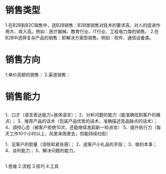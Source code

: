 # 销售类型
1.在B2B到B2C销售中，选B2B销售：B2B类销售对技术的要求高、对人的促进作用大、收入高。例如：医疗器械、教育行业、IT行业、工程电力类的销售。
2.在B2B中选择复杂产品的销售：即解决方案型销售。例如：软件、通信设备类。

# 销售方向
1.单价高额的销售：
2.渠道销售：

# 销售能力
## 
1、口才（语言表达能力+肢体语言）；
2、分析问题的能力（能准确找到客户的痛点）；
3、推荐产品的话术（包装产品优势的话术，准确描述竞品缺点的话术）；
4、调控心态（被客户拒绝10次，还能继续发起新一轮进攻）
5、提升执行力（每天工作10个小时以上，风里来雨里去，但能持续扫街）


1、见客户的胆量（消除和紧张感）；
2、送客户小礼品的手段；
3、做的本事；
4、谈判能力；
5、解决问题的能力。

## 
1.思维
2.流程
3.技巧
4.工具






